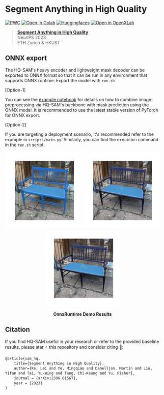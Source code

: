 # Segment Anything in High Quality

[![PWC](https://img.shields.io/endpoint.svg?url=https://paperswithcode.com/badge/segment-anything-in-high-quality/zero-shot-segmentation-on-segmentation-in-the)](https://paperswithcode.com/sota/zero-shot-segmentation-on-segmentation-in-the?p=segment-anything-in-high-quality)
<a href="https://colab.research.google.com/drive/1QwAbn5hsdqKOD5niuBzuqQX4eLCbNKFL?usp=sharing"><img src="https://colab.research.google.com/assets/colab-badge.svg" alt="Open In Colab"></a>
[![Huggingfaces](https://img.shields.io/badge/%F0%9F%A4%97%20Hugging%20Face-Spaces-blue)](https://huggingface.co/spaces/sam-hq-team/sam-hq)
[![Open in OpenXLab](https://cdn-static.openxlab.org.cn/app-center/openxlab_app.svg)](https://openxlab.org.cn/apps/detail/keleiwhu/sam-hq)


> [**Segment Anything in High Quality**](https://arxiv.org/abs/2306.01567)           
> NeurIPS 2023  
> ETH Zurich & HKUST

## **ONNX export**
The HQ-SAM's heavy encoder and lightweight mask decoder can be exported to ONNX format so that it can be run in any environment that supports ONNX runtime. Export the model with `run.sh`

[Option-1]

You can see the [example notebook](https://colab.research.google.com/drive/11U2La49c2IxahzJkAV-EzPqEH3cz_5hq?usp=sharing) for details on how to combine image preprocessing via HQ-SAM's backbone with mask prediction using the ONNX model. It is recommended to use the latest stable version of PyTorch for ONNX export.

[Option-2]

If you are targeting a deployment scenario, it's recommended refer to the example in `scripts/main.py`. Similarly, you can find the execution command in the `run.sh` script.

<div align="center">
  <img src="./workdir/ort_demo_results/example4_box.png" alt="example4_box" width="250"/>
  <img src="./workdir/ort_demo_results/example4_point1.png" alt="example4_point1" width="250"/>
  <img src="./workdir/ort_demo_results/example4_point2.png" alt="example4_point2" width="250"/>
</div>
<div align="center">
  <p><strong>OnnxRuntime Demo Results</strong></p>
</div>

Citation
---------------
If you find HQ-SAM useful in your research or refer to the provided baseline results, please star :star: this repository and consider citing :pencil::
```
@article{sam_hq,
    title={Segment Anything in High Quality},
    author={Ke, Lei and Ye, Mingqiao and Danelljan, Martin and Liu, Yifan and Tai, Yu-Wing and Tang, Chi-Keung and Yu, Fisher},
    journal = {arXiv:2306.01567},
    year = {2023}
}  
```